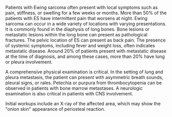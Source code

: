Patients with Ewing sarcoma often present with local symptoms such as pain, stiffness, or swelling for a few weeks or months. More than 50% of the patients with ES have intermittent pain that worsens at night. Ewing sarcoma can occur in a wide variety of locations with varying presentations. It is commonly found in the diaphysis of long bones. Bone lesions or metastatic lesions within the long bone can present as pathological fractures. The pelvic location of ES can present as back pain. The presence of systemic symptoms, including fever and weight loss, often indicates metastatic disease. Around 20% of patients present with metastatic disease at the time of diagnosis, and among these cases, more than 20% have lung or pleura involvement.

A comprehensive physical examination is critical. In the setting of lung and pleura metastasis, the patient can present with asymmetric breath sounds, pleural signs, or rales. Petechia or purpura from thrombocytopenia can be observed in patients with bone marrow metastases. A neurologic examination is also critical in patients with CNS involvement.

Initial workups include an X-ray of the affected area, which may show the "onion skin" appearance of periosteal reaction.